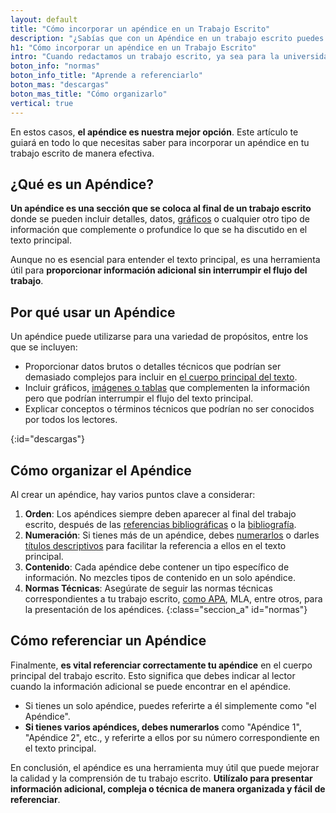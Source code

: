 ```yaml
---
layout: default
title: "Cómo incorporar un apéndice en un Trabajo Escrito"
description: "¿Sabías que con un Apéndice en un trabajo escrito puedes incluir información adicional que necesitas agregar? ¡Haz clic para ver la forma correcta de hacerlo! ↩"
h1: "Cómo incorporar un apéndice en un Trabajo Escrito"
intro: "Cuando redactamos un trabajo escrito, ya sea para la universidad, un informe profesional o una tesis, a menudo nos encontramos con la necesidad de incluir información adicional que no encaja directamente en el cuerpo principal del texto."
boton_info: "normas"
boton_info_title: "Aprende a referenciarlo"
boton_mas: "descargas"
boton_mas_title: "Cómo organizarlo"
vertical: true
---
```

En estos casos, **el apéndice es nuestra mejor opción**. Este artículo te guiará en todo lo que necesitas saber para incorporar un apéndice en tu trabajo escrito de manera efectiva.

## ¿Qué es un Apéndice?

**Un apéndice es una sección que se coloca al final de un trabajo escrito** donde se pueden incluir detalles, datos, [gráficos]({{'imagenes-trabajo-escrito'|relative_url}} "Imágenes trabajo escrito") o cualquier otro tipo de información que complemente o profundice lo que se ha discutido en el texto principal.

Aunque no es esencial para entender el texto principal, es una herramienta útil para **proporcionar información adicional sin interrumpir el flujo del trabajo**.

## Por qué usar un Apéndice

Un apéndice puede utilizarse para una variedad de propósitos, entre los que se incluyen:

- Proporcionar datos brutos o detalles técnicos que podrían ser demasiado complejos para incluir en [el cuerpo principal del texto]({{'cuerpo-trabajo-escrito'|relative_url}} "Cuerpo trabajo escrito").
- Incluir gráficos, [imágenes o tablas]({{'normas-apa/tablas-y-figuras-normas-apa'|relative_url}} "Tablas Normas APA") que complementen la información pero que podrían interrumpir el flujo del texto principal.
- Explicar conceptos o términos técnicos que podrían no ser conocidos por todos los lectores.
<!-- Anclaje para que la barra fijada no cubra el siguiente subtítulo -->
{:id="descargas"}

## Cómo organizar el Apéndice

Al crear un apéndice, hay varios puntos clave a considerar:

1. **Orden**: Los apéndices siempre deben aparecer al final del trabajo escrito, después de las [referencias bibliográficas]({{'referencias-trabajo-escrito'|relative_url}} "Referencias trabajo escrito") o la [bibliografía]({{'bibliografia-trabajo-escrito'|relative_url}} "Bibliografía trabajo escrito").
2. **Numeración**: Si tienes más de un apéndice, debes [numerarlos]({{'numeracion-trabajo-escrito'|relative_url}} "Numeración trabajo escrito") o darles [títulos descriptivos]({{'titulos-trabajo-escrito'|relative_url}} "Titulos trabajo escrito") para facilitar la referencia a ellos en el texto principal.
3. **Contenido**: Cada apéndice debe contener un tipo específico de información. No mezcles tipos de contenido en un solo apéndice.
4. **Normas Técnicas**: Asegúrate de seguir las normas técnicas correspondientes a tu trabajo escrito, [como APA]({{'normas-apa'|relative_url}} "Normas APA"), MLA, entre otros, para la presentación de los apéndices.
{:class="seccion_a" id="normas"}

## Cómo referenciar un Apéndice

Finalmente, **es vital referenciar correctamente tu apéndice** en el cuerpo principal del trabajo escrito. Esto significa que debes indicar al lector cuando la información adicional se puede encontrar en el apéndice.

- Si tienes un solo apéndice, puedes referirte a él simplemente como "el Apéndice".
- **Si tienes varios apéndices, debes numerarlos** como "Apéndice 1", "Apéndice 2", etc., y referirte a ellos por su número correspondiente en el texto principal.

En conclusión, el apéndice es una herramienta muy útil que puede mejorar la calidad y la comprensión de tu trabajo escrito. **Utilízalo para presentar información adicional, compleja o técnica de manera organizada y fácil de referenciar**.
